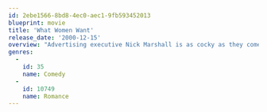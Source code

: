 ```yaml
---
id: 2ebe1566-8bd8-4ec0-aec1-9fb593452013
blueprint: movie
title: 'What Women Want'
release_date: '2000-12-15'
overview: "Advertising executive Nick Marshall is as cocky as they come, but what happens to a chauvinistic guy when he can suddenly hear what women are thinking? Nick gets passed over for a promotion, but after an accident enables him to hear women's thoughts, he puts his newfound talent to work against Darcy, his new boss, who seems to be infatuated with him."
genres:
  -
    id: 35
    name: Comedy
  -
    id: 10749
    name: Romance
---
```

